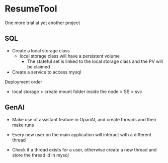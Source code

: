 # ResumeTool
One more trial at yet another project


## SQL
- Create a local storage class
    - local storage class will have a persistent volume
        - The stateful set is linked to the local storage class and the PV will be claimed
- Create a service to access mysql

Deployment order 
- local storage > create mount folder inside the node > SS > svc

## GenAI
- Make use of assistant feature in OpanAI, and create threads and then make runs
- Every new user on the main application will interact with a different thread


- Check if a thread exists for a user, otherwise create a new thread and store the thread id in mysql